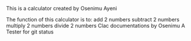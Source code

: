 This is a calculator created by Osenimu Ayeni

The function of this calculator is to:
    add 2 numbers
    subtract 2 numbers
    multiply 2 numbers
    divide 2 numbers
Clac documentations by Osenimu A
Tester for git status
